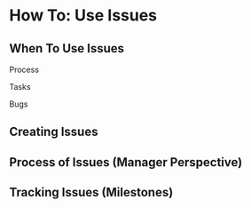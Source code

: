 # How To: Use Issues

## When To Use Issues

Process

Tasks

Bugs

## Creating Issues

## Process of Issues \(Manager Perspective\)

## Tracking Issues \(Milestones\)



